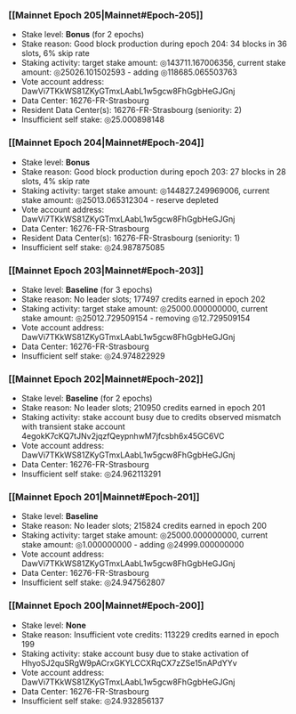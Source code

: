 ### [[Mainnet Epoch 205|Mainnet#Epoch-205]]
* Stake level: **Bonus** (for 2 epochs)
* Stake reason: Good block production during epoch 204: 34 blocks in 36 slots, 6% skip rate
* Staking activity: target stake amount: ◎143711.167006356, current stake amount: ◎25026.101502593 - adding ◎118685.065503763
* Vote account address: DawVi7TKkWS81ZKyGTmxLAabL1w5gcw8FhGgbHeGJGnj
* Data Center: 16276-FR-Strasbourg
* Resident Data Center(s): 16276-FR-Strasbourg (seniority: 2)
* Insufficient self stake: ◎25.000898148
### [[Mainnet Epoch 204|Mainnet#Epoch-204]]
* Stake level: **Bonus**
* Stake reason: Good block production during epoch 203: 27 blocks in 28 slots, 4% skip rate
* Staking activity: target stake amount: ◎144827.249969006, current stake amount: ◎25013.065312304 - reserve depleted
* Vote account address: DawVi7TKkWS81ZKyGTmxLAabL1w5gcw8FhGgbHeGJGnj
* Data Center: 16276-FR-Strasbourg
* Resident Data Center(s): 16276-FR-Strasbourg (seniority: 1)
* Insufficient self stake: ◎24.987875085
### [[Mainnet Epoch 203|Mainnet#Epoch-203]]
* Stake level: **Baseline** (for 3 epochs)
* Stake reason: No leader slots; 177497 credits earned in epoch 202
* Staking activity: target stake amount: ◎25000.000000000, current stake amount: ◎25012.729509154 - removing ◎12.729509154
* Vote account address: DawVi7TKkWS81ZKyGTmxLAabL1w5gcw8FhGgbHeGJGnj
* Data Center: 16276-FR-Strasbourg
* Insufficient self stake: ◎24.974822929
### [[Mainnet Epoch 202|Mainnet#Epoch-202]]
* Stake level: **Baseline** (for 2 epochs)
* Stake reason: No leader slots; 210950 credits earned in epoch 201
* Staking activity: stake account busy due to credits observed mismatch with transient stake account 4egokK7cKQ7tJNv2jqzfQeypnhwM7jfcsbh6x45GC6VC
* Vote account address: DawVi7TKkWS81ZKyGTmxLAabL1w5gcw8FhGgbHeGJGnj
* Data Center: 16276-FR-Strasbourg
* Insufficient self stake: ◎24.962113291
### [[Mainnet Epoch 201|Mainnet#Epoch-201]]
* Stake level: **Baseline**
* Stake reason: No leader slots; 215824 credits earned in epoch 200
* Staking activity: target stake amount: ◎25000.000000000, current stake amount: ◎1.000000000 - adding ◎24999.000000000
* Vote account address: DawVi7TKkWS81ZKyGTmxLAabL1w5gcw8FhGgbHeGJGnj
* Data Center: 16276-FR-Strasbourg
* Insufficient self stake: ◎24.947562807
### [[Mainnet Epoch 200|Mainnet#Epoch-200]]
* Stake level: **None**
* Stake reason: Insufficient vote credits: 113229 credits earned in epoch 199
* Staking activity: stake account busy due to stake activation of HhyoSJ2quSRgW9pACrxGKYLCCXRqCX7zZSe15nAPdYYv
* Vote account address: DawVi7TKkWS81ZKyGTmxLAabL1w5gcw8FhGgbHeGJGnj
* Data Center: 16276-FR-Strasbourg
* Insufficient self stake: ◎24.932856137